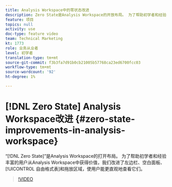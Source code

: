 ```yaml
---
title: Analysis Workspace中的零状态改进
description: Zero State是Analysis Workspace的开放布局。 为了帮助初学者和经验丰富的用户从Analysis Workspace中获得价值，我们改进了左边栏、空白面板、自由格式表和拖放区域，使用户能更直观。
feature: 项目
topics: null
activity: use
doc-type: feature video
team: Technical Marketing
kt: 1773
role: 业务从业者
level: 初学者
translation-type: tm+mt
source-git-commit: f3b3fa7d91b0cb21005b57768ca23ed6700fcc03
workflow-type: tm+mt
source-wordcount: '92'
ht-degree: 1%

---
```



# [!DNL Zero State] Analysis Workspace改进  {#zero-state-improvements-in-analysis-workspace}

“[!DNL Zero State]”是Analysis Workspace的打开布局。 为了帮助初学者和经验丰富的用户从Analysis Workspace中获得价值，我们改进了左边栏、空白面板、[!UICONTROL 自由格式表]和拖放区域，使用户能更直观地查看它们。

>[!VIDEO](https://video.tv.adobe.com/v/23560/?quality=12)
